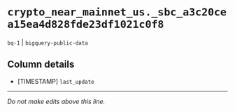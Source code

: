 # `crypto_near_mainnet_us._sbc_a3c20cea15ea4d828fde23df1021c0f8`
`bq-1` | `bigquery-public-data`

## Column details
* [TIMESTAMP] `last_update`

-------------------------------------------------------------------------------
*Do not make edits above this line.*
